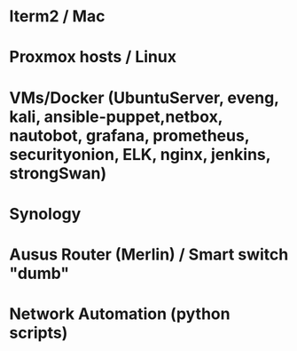 # Iterm2 / Mac

# Proxmox hosts / Linux

# VMs/Docker (UbuntuServer, eveng, kali, ansible-puppet,netbox, nautobot, grafana, prometheus, securityonion, ELK, nginx, jenkins, strongSwan)

# Synology

# Ausus Router (Merlin) / Smart switch "dumb"

# Network Automation (python scripts)
